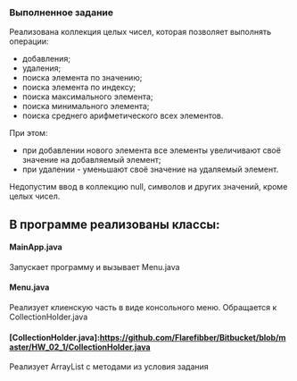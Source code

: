 ### Выполненное задание
Реализована коллекция целых чисел, которая позволяет выполнять операции:
+ добавления;
+ удаления;
+ поиска элемента по значению;
+ поиска элемента по индексу;
+ поиска максимального элемента;
+ поиска минимального элемента;
+ поиска среднего арифметического всех элементов.

При этом:
* при добавлении нового элемента все элементы увеличивают своё значение на добавляемый элемент;
* при удалении - уменьшают своё значение на удаляемый элемент.

Недопустим ввод в коллекцию null, символов и других значений, кроме целых чисел.

## В программе реализованы классы: 


#### MainApp.java

  Запускает программу и вызывает Menu.java

#### Menu.java

  Реализует клиенскую часть в виде консольного меню. Обращается к CollectionHolder.java

#### [CollectionHolder.java]:https://github.com/Flarefibber/Bitbucket/blob/master/HW_02_1/CollectionHolder.java

  Реализует ArrayList с методами из условия задания

